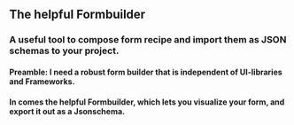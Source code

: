 ## The helpful Formbuilder

### A useful tool to compose form recipe and import them as JSON schemas to your project.

#### Preamble: I need a robust form builder that is independent of UI-libraries and Frameworks.

#### In comes the helpful Formbuilder, which lets you visualize your form, and export it out as a Jsonschema.
